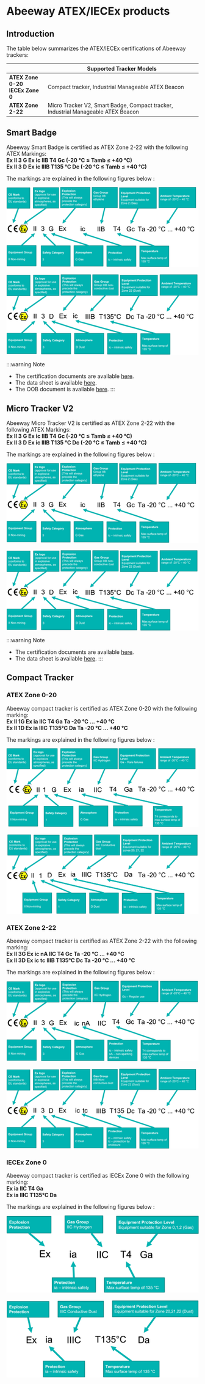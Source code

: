 # Abeeway ATEX/IECEx products

## Introduction
The table below summarizes the ATEX/IECEx certifications of Abeeway trackers:

| | Supported Tracker Models |
| - | -------- |
| **ATEX Zone 0-20** <br/>**IECEx Zone 0**| Compact tracker, Industrial Manageable ATEX Beacon |  
| **ATEX Zone 2-22**|Micro Tracker V2, Smart Badge, Compact tracker, Industrial Manageable ATEX Beacon|


## Smart Badge

Abeeway Smart Badge is certified as ATEX Zone 2-22 with the following ATEX Markings:<br/>
 **Ex II 3 G Ex ic IIB T4 Gc (-20 °C ≤ Tamb ≤ +40 °C)** <br/>
 **Ex II 3 D Ex ic IIIB T135 °C Dc (-20 °C ≤ Tamb ≤ +40 °C)** <br/>

The markings are explained in the following figures below :

![img](images/ATEX_zone_II_G_SB_MTV2.png)
<br/><br/>
![img](images/ATEX_zone_II_D_SB_MTV2.png)


:::warning Note
- The certification documents are available [here](/D-Reference/DocLibrary_R/AbeewayTrackers_R.md#certifications).
- The data sheet is available [here](/D-Reference/DocLibrary_R/AbeewayTrackers_R.md#data-sheets).
- The OOB document is available [here](/D-Reference/DocLibrary_R/AbeewayTrackers_R.md#out-of-box-user-guides).
:::

## Micro Tracker V2

Abeeway Micro Tracker V2 is certified as ATEX Zone 2-22 with the following ATEX Markings:<br/>
 **Ex II 3 G Ex ic IIB T4 Gc (-20 °C ≤ Tamb ≤ +40 °C)** <br/>
 **Ex II 3 D Ex ic IIIB T135 °C Dc (-20 °C ≤ Tamb ≤ +40 °C)** <br/>

The markings are explained in the following figures below :

![img](images/ATEX_zone_II_G_SB_MTV2.png)
<br/><br/>
![img](images/ATEX_zone_II_D_SB_MTV2.png)

:::warning Note
- The certification documents are available [here](/D-Reference/DocLibrary_R/AbeewayTrackers_R.md#certifications).
- The data sheet is available [here](/D-Reference/DocLibrary_R/AbeewayTrackers_R.md#data-sheets).
:::

## Compact Tracker

### ATEX Zone 0-20
Abeeway compact tracker is certified as ATEX Zone 0-20 with the following marking:<br/>
 **Ex II 1G Ex ia IIC T4 Ga Ta -20 °C ... +40 °C** <br/>
 **Ex II 1D Ex ia IIIC T135°C Da Ta -20 °C ... +40 °C** <br/>

The markings are explained in the following figures below :

![img](images/ATEX_zone_0_G_CT.png)
<br/><br/>
![img](images/ATEX_zone_0_D_CT.png)


### ATEX Zone 2-22
Abeeway compact tracker is certified as ATEX Zone 2-22 with the following marking:<br/>
 **Ex II 3G Ex ic nA IIC T4 Gc Ta -20 °C ... +40 °C** <br/>
 **Ex II 3D Ex ic tc IIIB T135°C Dc Ta -20 °C ... +40 °C** <br/>

The markings are explained in the following figures below :

![img](images/ATEX_zone_II_G_CT.png)
<br/><br/>
![img](images/ATEX_zone_II_D_CT.png)

### IECEx Zone 0
Abeeway compact tracker is certified as IECEx Zone 0 with the following marking:<br/>
 **Ex ia IIC T4 Ga** <br/>
 **Ex ia IIIC T135°C Da** <br/>

The markings are explained in the following figures below :

![img](images/IECEx_zone_0_G_CT.png)
<br/><br/>
![img](images/IECEx_zone_0_D_CT.png)
